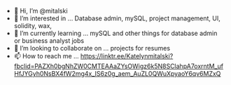 - 👋 Hi, I’m @mitalski
- 👀 I’m interested in ... Database admin, mySQL, project management, UI, solidity, wax, 
- 🌱 I’m currently learning ... mySQL and other things for database admin or business analyst jobs
- 💞️ I’m looking to collaborate on ... projects for resumes
- 📫 How to reach me ... https://linktr.ee/Katelynmitalski?fbclid=PAZXh0bgNhZW0CMTEAAaZYsOWigz6k5N8SClahpA7oxrntM_ufHfJYGyh0NsBX4fW2mg4x_IS6z0g_aem_AuZL0QWuXpyaoY6qv6MZxQ

<!---
mitalski/mitalski is a ✨ special ✨ repository because its `README.md` (this file) appears on your GitHub profile.
You can click the Preview link to take a look at your changes.
--->
